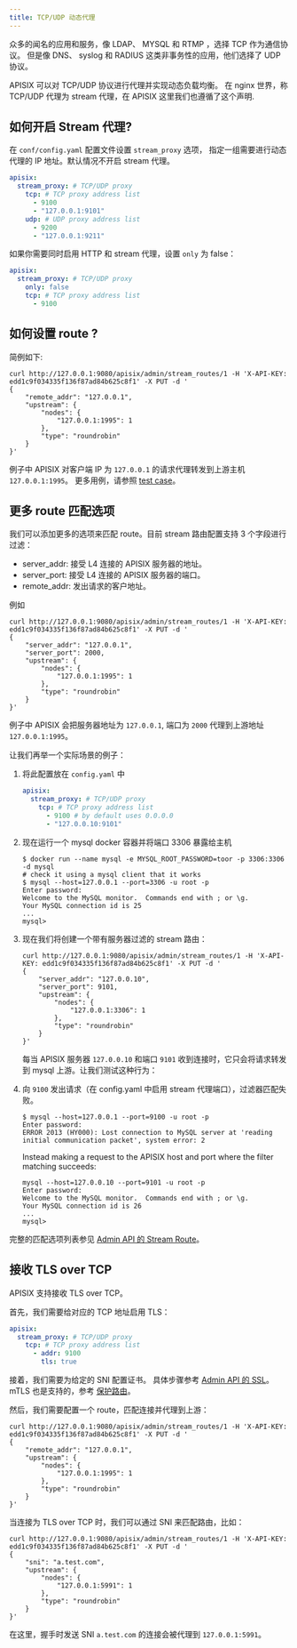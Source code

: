 ```yaml
---
title: TCP/UDP 动态代理
---
```


<!--
#
# Licensed to the Apache Software Foundation (ASF) under one or more
# contributor license agreements.  See the NOTICE file distributed with
# this work for additional information regarding copyright ownership.
# The ASF licenses this file to You under the Apache License, Version 2.0
# (the "License"); you may not use this file except in compliance with
# the License.  You may obtain a copy of the License at
#
#     http://www.apache.org/licenses/LICENSE-2.0
#
# Unless required by applicable law or agreed to in writing, software
# distributed under the License is distributed on an "AS IS" BASIS,
# WITHOUT WARRANTIES OR CONDITIONS OF ANY KIND, either express or implied.
# See the License for the specific language governing permissions and
# limitations under the License.
#
-->

众多的闻名的应用和服务，像 LDAP、 MYSQL 和 RTMP ，选择 TCP 作为通信协议。 但是像 DNS、 syslog 和 RADIUS 这类非事务性的应用，他们选择了 UDP 协议。

APISIX 可以对 TCP/UDP 协议进行代理并实现动态负载均衡。 在 nginx 世界，称 TCP/UDP 代理为 stream 代理，在 APISIX 这里我们也遵循了这个声明.

## 如何开启 Stream 代理?

在 `conf/config.yaml` 配置文件设置 `stream_proxy` 选项， 指定一组需要进行动态代理的 IP 地址。默认情况不开启 stream 代理。

```yaml
apisix:
  stream_proxy: # TCP/UDP proxy
    tcp: # TCP proxy address list
      - 9100
      - "127.0.0.1:9101"
    udp: # UDP proxy address list
      - 9200
      - "127.0.0.1:9211"
```

如果你需要同时启用 HTTP 和 stream 代理，设置 `only` 为 false：

```yaml
apisix:
  stream_proxy: # TCP/UDP proxy
    only: false
    tcp: # TCP proxy address list
      - 9100
```

## 如何设置 route ?

简例如下:

```shell
curl http://127.0.0.1:9080/apisix/admin/stream_routes/1 -H 'X-API-KEY: edd1c9f034335f136f87ad84b625c8f1' -X PUT -d '
{
    "remote_addr": "127.0.0.1",
    "upstream": {
        "nodes": {
            "127.0.0.1:1995": 1
        },
        "type": "roundrobin"
    }
}'
```

例子中 APISIX 对客户端 IP 为 `127.0.0.1` 的请求代理转发到上游主机 `127.0.0.1:1995`。
更多用例，请参照 [test case](../../../t/stream-node/sanity.t)。

## 更多 route 匹配选项

我们可以添加更多的选项来匹配 route。目前 stream 路由配置支持 3 个字段进行过滤：

- server_addr: 接受 L4 连接的 APISIX 服务器的地址。
- server_port: 接受 L4 连接的 APISIX 服务器的端口。
- remote_addr: 发出请求的客户地址。

例如

```shell
curl http://127.0.0.1:9080/apisix/admin/stream_routes/1 -H 'X-API-KEY: edd1c9f034335f136f87ad84b625c8f1' -X PUT -d '
{
    "server_addr": "127.0.0.1",
    "server_port": 2000,
    "upstream": {
        "nodes": {
            "127.0.0.1:1995": 1
        },
        "type": "roundrobin"
    }
}'
```

例子中 APISIX 会把服务器地址为 `127.0.0.1`, 端口为 `2000` 代理到上游地址 `127.0.0.1:1995`。

让我们再举一个实际场景的例子：

1. 将此配置放在 `config.yaml` 中

   ```yaml
   apisix:
     stream_proxy: # TCP/UDP proxy
       tcp: # TCP proxy address list
         - 9100 # by default uses 0.0.0.0
         - "127.0.0.10:9101"
   ```

2. 现在运行一个 mysql docker 容器并将端口 3306 暴露给主机

   ```shell
   $ docker run --name mysql -e MYSQL_ROOT_PASSWORD=toor -p 3306:3306 -d mysql
   # check it using a mysql client that it works
   $ mysql --host=127.0.0.1 --port=3306 -u root -p
   Enter password:
   Welcome to the MySQL monitor.  Commands end with ; or \g.
   Your MySQL connection id is 25
   ...
   mysql>
   ```

3. 现在我们将创建一个带有服务器过滤的 stream 路由：

   ```shell
   curl http://127.0.0.1:9080/apisix/admin/stream_routes/1 -H 'X-API-KEY: edd1c9f034335f136f87ad84b625c8f1' -X PUT -d '
   {
       "server_addr": "127.0.0.10",
       "server_port": 9101,
       "upstream": {
           "nodes": {
               "127.0.0.1:3306": 1
           },
           "type": "roundrobin"
       }
   }'
   ```

   每当 APISIX 服务器 `127.0.0.10` 和端口 `9101` 收到连接时，它只会将请求转发到 mysql 上游。让我们测试这种行为：

4. 向 `9100` 发出请求（在 config.yaml 中启用 stream 代理端口），过滤器匹配失败。

   ```shell
   $ mysql --host=127.0.0.1 --port=9100 -u root -p
   Enter password:
   ERROR 2013 (HY000): Lost connection to MySQL server at 'reading initial communication packet', system error: 2
   ```

   Instead making a request to the APISIX host and port where the filter matching succeeds:

   ```shell
   mysql --host=127.0.0.10 --port=9101 -u root -p
   Enter password:
   Welcome to the MySQL monitor.  Commands end with ; or \g.
   Your MySQL connection id is 26
   ...
   mysql>
   ```

完整的匹配选项列表参见 [Admin API 的 Stream Route](./admin-api.md#stream-route)。

## 接收 TLS over TCP

APISIX 支持接收 TLS over TCP。

首先，我们需要给对应的 TCP 地址启用 TLS：

```yaml
apisix:
  stream_proxy: # TCP/UDP proxy
    tcp: # TCP proxy address list
      - addr: 9100
        tls: true
```

接着，我们需要为给定的 SNI 配置证书。
具体步骤参考 [Admin API 的 SSL](./admin-api.md#ssl)。
mTLS 也是支持的，参考 [保护路由](./mtls.md#保护路由)。

然后，我们需要配置一个 route，匹配连接并代理到上游：

```shell
curl http://127.0.0.1:9080/apisix/admin/stream_routes/1 -H 'X-API-KEY: edd1c9f034335f136f87ad84b625c8f1' -X PUT -d '
{
    "remote_addr": "127.0.0.1",
    "upstream": {
        "nodes": {
            "127.0.0.1:1995": 1
        },
        "type": "roundrobin"
    }
}'
```

当连接为 TLS over TCP 时，我们可以通过 SNI 来匹配路由，比如：

```shell
curl http://127.0.0.1:9080/apisix/admin/stream_routes/1 -H 'X-API-KEY: edd1c9f034335f136f87ad84b625c8f1' -X PUT -d '
{
    "sni": "a.test.com",
    "upstream": {
        "nodes": {
            "127.0.0.1:5991": 1
        },
        "type": "roundrobin"
    }
}'
```

在这里，握手时发送 SNI `a.test.com` 的连接会被代理到 `127.0.0.1:5991`。
